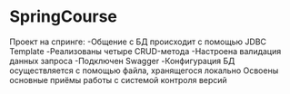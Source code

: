 # SpringCourse
Проект на спринге:
-Общение с БД происходит с помощью JDBC Template
-Реализованы четыре CRUD-метода
-Настроена валидация данных запроса
-Подключен Swagger
-Конфигурация БД осуществляется с помощью файла, хранящегося локально
Освоены основные приёмы работы с системой контроля версий

